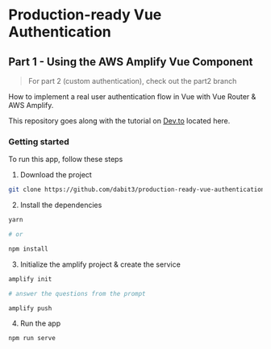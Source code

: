 # Production-ready Vue Authentication

## Part 1 - Using the AWS Amplify Vue Component

> For part 2 (custom authentication), check out the part2 branch

How to implement a real user authentication flow in Vue with Vue Router & AWS Amplify.

This repository goes along with the tutorial on [Dev.to](https://dev.to/) located here.

### Getting started

To run this app, follow these steps

1. Download the project

```sh
git clone https://github.com/dabit3/production-ready-vue-authentication.git
```

2. Install the dependencies
```sh
yarn

# or

npm install
```

3. Initialize the amplify project & create the service

```sh
amplify init

# answer the questions from the prompt

amplify push
```

4. Run the app

```sh
npm run serve
```